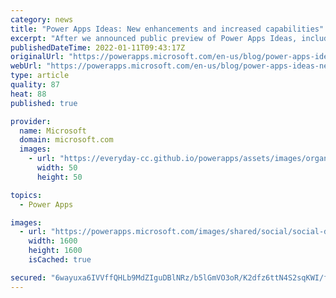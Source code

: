 ```yaml
---
category: news
title: "Power Apps Ideas: New enhancements and increased capabilities"
excerpt: "After we announced public preview of Power Apps Ideas, including writing Power Fx formulas with natural language and generating formulas from examples, we continued tuning the design and improving our AI model to make Ideas work better for you. Today, we’re happy to share some of the latest updates on"
publishedDateTime: 2022-01-11T09:43:17Z
originalUrl: "https://powerapps.microsoft.com/en-us/blog/power-apps-ideas-new-enhancements-and-increased-capabilities/"
webUrl: "https://powerapps.microsoft.com/en-us/blog/power-apps-ideas-new-enhancements-and-increased-capabilities/"
type: article
quality: 87
heat: 88
published: true

provider:
  name: Microsoft
  domain: microsoft.com
  images:
    - url: "https://everyday-cc.github.io/powerapps/assets/images/organizations/microsoft.com-50x50.jpg"
      width: 50
      height: 50

topics:
  - Power Apps

images:
  - url: "https://powerapps.microsoft.com/images/shared/social/social-default-image.png"
    width: 1600
    height: 1600
    isCached: true

secured: "6wayuxa6IVVffQHLb9MdZIguDBlNRz/b5lGmVO3oR/K2dfz6ttN4S2sqKWI/fy0yv10Mnu1ed3ZVeqs3r98w45jEVkZecoboVXid0cTC3ZW8MhcDUte8ACCWQvdfsSNHdXFmw+/D17Bm5nRMCLuUfxIH5/hczLawzMDCEaB39XG1TF25LZK6x+p/GCYmJROFwbJQ23E3NRDPUD4zynUm/twn1+/lFi8lvfXhsmsDxXhT0VenLPmo6DoutayLnAkoKMHbE2wIzHqkKodur6FcvkBGzGU/RalfqYSVhDooqTgdB9tYxvMaDYjBXwMDSz1lZxZ7sEzaBoHeEqI7bVezyhSQhddmQZqyKLfscrQ+6zQ=;hI+I3cAWPTDiIdeLSuOZyA=="
---
```



